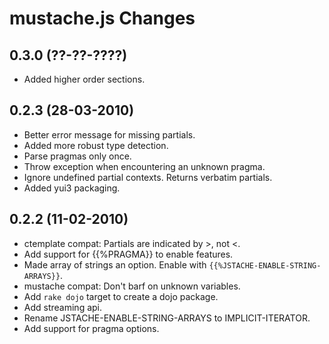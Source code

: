 # mustache.js Changes

## 0.3.0 (??-??-????)
* Added higher order sections.


## 0.2.3 (28-03-2010)

* Better error message for missing partials.
* Added more robust type detection.
* Parse pragmas only once.
* Throw exception when encountering an unknown pragma.
* Ignore undefined partial contexts. Returns verbatim partials.
* Added yui3 packaging.


## 0.2.2 (11-02-2010)

* ctemplate compat: Partials are indicated by >, not <.
* Add support for {{%PRAGMA}} to enable features.
* Made array of strings an option. Enable with `{{%JSTACHE-ENABLE-STRING-ARRAYS}}`.
* mustache compat: Don't barf on unknown variables.
* Add `rake dojo` target to create a dojo package.
* Add streaming api.
* Rename JSTACHE-ENABLE-STRING-ARRAYS to IMPLICIT-ITERATOR.
* Add support for pragma options.
